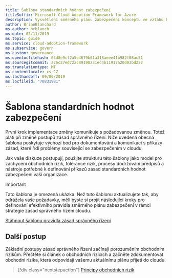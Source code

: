 ```yaml
---
title: Šablona standardních hodnot zabezpečení
titleSuffix: Microsoft Cloud Adoption Framework for Azure
description: Vysvětlení směrného plánu zabezpečení konceptu ve vztahu ke zásadám správného řízení cloudu
author: BrianBlanchard
ms.author: brblanch
ms.date: 02/11/2019
ms.topic: guide
ms.service: cloud-adoption-framework
ms.subservice: govern
ms.custom: governance
ms.openlocfilehash: 03d8e9cf2a5e4679b61a318aeee41b982f08ac51
ms.sourcegitcommit: a26c27ed72ac89198231ec4b11917a20d03bd222
ms.translationtype: MT
ms.contentlocale: cs-CZ
ms.lasthandoff: 09/06/2019
ms.locfileid: "70831981"
---
```

# <a name="security-baseline-template"></a>Šablona standardních hodnot zabezpečení

První krok implementace změny komunikuje s požadovanou změnou. Totéž platí při změně postupů zásad správného řízení. Níže uvedená obecná šablona poskytuje výchozí bod pro dokumentování a komunikaci s příkazy zásad, které řídí problémy související se zabezpečením v cloudu.

Jak vaše diskuze postupují, použijte strukturu této šablony jako model pro zachycení obchodních rizik, tolerance rizik, procesy dodržování předpisů a nástroje potřebné k definování příkazů zásad standardních hodnot zabezpečení vaší organizace.

> [!IMPORTANT]
> Tato šablona je omezená ukázka. Než tuto šablonu aktualizujete tak, aby odrážela vaše požadavky, měli byste si projít následující kroky pro definování efektivního pravidla směrného plánu zabezpečení v rámci strategie zásad správného řízení cloudu.

<!-- markdownlint-disable MD033 -->

 <a href="https://archcenter.blob.core.windows.net/cdn/fusion/governance/Security%20Baseline%20Discipline%20Template.docx">Stáhnout šablonu pravidla zásad správného řízení</a>

<!-- markdownlint-enable MD033 -->

## <a name="next-steps"></a>Další postup

Základní postupy zásad správného řízení začínají porozuměním obchodním rizikům. Přečtěte si článek o obchodních rizicích a začněte zdokumentovat obchodní rizika, která odpovídají vašemu aktuálnímu plánu přijetí do cloudu.

> [!div class="nextstepaction"]
> [Principy obchodních rizik](./business-risks.md)
